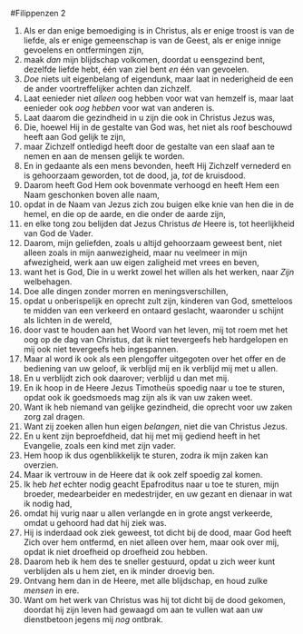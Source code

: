 #Filippenzen 2
1. Als er dan enige bemoediging is in Christus, als er enige troost is van de liefde, als er enige gemeenschap is van de Geest, als er enige innige gevoelens en ontfermingen zijn,
2. maak *dan* mijn blijdschap volkomen, doordat u eensgezind bent, dezelfde liefde hebt, één van ziel bent *en* één van gevoelen.
3. *Doe* niets uit eigenbelang of eigendunk, maar laat in nederigheid de een de ander voortreffelijker achten dan zichzelf.
4. Laat eenieder niet *alleen* oog hebben voor wat van hemzelf is, maar laat eenieder ook *oog hebben* voor wat van anderen is.
5. Laat daarom die gezindheid in u zijn die ook in Christus Jezus was,
6. Die, hoewel Hij in de gestalte van God was, het niet als roof beschouwd heeft aan God gelijk te zijn,
7. maar Zichzelf ontledigd heeft door de gestalte van een slaaf aan te nemen en aan de mensen gelijk te worden.
8. En in gedaante als een mens bevonden, heeft Hij Zichzelf vernederd en is gehoorzaam geworden, tot de dood, ja, *tot* de kruisdood.
9. Daarom heeft God Hem ook bovenmate verhoogd en heeft Hem een Naam geschonken boven alle naam,
10. opdat in de Naam van Jezus zich zou buigen elke knie van hen die in de hemel, en die op de aarde, en die onder de aarde zijn,
11. en elke tong zou belijden dat Jezus Christus *de* Heere is, tot heerlijkheid van God de Vader.
12. Daarom, mijn geliefden, zoals u altijd gehoorzaam geweest bent, niet alleen zoals in mijn aanwezigheid, maar nu veelmeer in mijn afwezigheid, werk aan uw eigen zaligheid met vrees en beven,
13. want het is God, Die in u werkt zowel het willen als het werken, naar *Zijn* welbehagen.
14. Doe alle dingen zonder morren en meningsverschillen,
15. opdat u onberispelijk en oprecht zult zijn, kinderen van God, smetteloos te midden van een verkeerd en ontaard geslacht, waaronder u schijnt als lichten in de wereld,
16. door vast te houden aan het Woord van het leven, mij tot roem met het oog op de dag van Christus, dat ik niet tevergeefs heb hardgelopen en mij ook niet tevergeefs heb ingespannen.
17. Maar al word ik ook als een plengoffer uitgegoten over het offer en de bediening van uw geloof, ik verblijd mij en ik verblijd mij met u allen.
18. En u verblijdt zich ook daarover; verblijd u dan met mij.
19. En ik hoop in de Heere Jezus Timotheüs spoedig naar u toe te sturen, opdat ook ik goedsmoeds mag zijn als ik van uw zaken weet.
20. Want ik heb niemand van gelijke gezindheid, die oprecht voor uw zaken zorg zal dragen.
21. Want zij zoeken allen hun eigen *belangen*, niet die van Christus Jezus.
22. En u kent zijn beproefdheid, dat hij met mij gediend heeft in het Evangelie, zoals een kind met zijn vader.
23. Hem hoop ik dus ogenblikkelijk te sturen, zodra ik mijn zaken kan overzien.
24. Maar ik vertrouw in de Heere dat ik ook zelf spoedig zal komen.
25. Ik heb *het* echter nodig geacht Epafroditus naar u toe te sturen, mijn broeder, medearbeider en medestrijder, en uw gezant en dienaar in wat ik nodig had,
26. omdat hij vurig naar u allen verlangde en in grote angst verkeerde, omdat u gehoord had dat hij ziek was.
27. Hij is inderdaad ook ziek geweest, tot dicht bij de dood, maar God heeft Zich over hem ontfermd, en niet alleen over hem, maar ook over mij, opdat ik niet droefheid op droefheid zou hebben.
28. Daarom heb ik hem des te sneller gestuurd, opdat u zich weer kunt verblijden als u hem ziet, en ik minder droevig ben.
29. Ontvang hem dan in de Heere, met alle blijdschap, en houd zulke *mensen* in ere.
30. Want om het werk van Christus was hij tot dicht bij de dood gekomen, doordat hij zijn leven had gewaagd om aan te vullen wat aan uw dienstbetoon jegens mij *nog* ontbrak.
